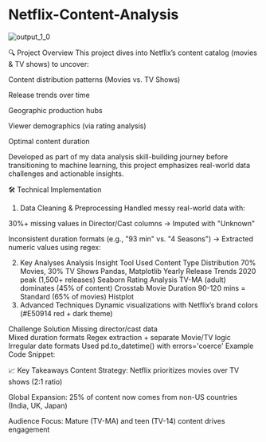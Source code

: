 # Netflix-Content-Analysis
![output_1_0](https://github.com/user-attachments/assets/3fc3ca0d-5d87-4a15-9107-846f4c9e78f3)

🔍 Project Overview
This project dives into Netflix’s content catalog (movies & TV shows) to uncover:

Content distribution patterns (Movies vs. TV Shows)

Release trends over time

Geographic production hubs

Viewer demographics (via rating analysis)

Optimal content duration

Developed as part of my data analysis skill-building journey before transitioning to machine learning, this project emphasizes real-world data challenges and actionable insights.

🛠️ Technical Implementation
1. Data Cleaning & Preprocessing
Handled messy real-world data with:

30%+ missing values in Director/Cast columns → Imputed with "Unknown"

Inconsistent duration formats (e.g., "93 min" vs. "4 Seasons") → Extracted numeric values using regex:

2. Key Analyses
Analysis	Insight	Tool Used
Content Type Distribution	70% Movies, 30% TV Shows	Pandas, Matplotlib
Yearly Release Trends	2020 peak (1,500+ releases)	Seaborn
Rating Analysis	TV-MA (adult) dominates (45% of content)	Crosstab
Movie Duration	90-120 mins = Standard (65% of movies)	Histplot
3. Advanced Techniques
Dynamic visualizations with Netflix’s brand colors (#E50914 red + dark theme)


Challenge	Solution
Missing director/cast data	
Mixed duration formats	Regex extraction + separate Movie/TV logic
Irregular date formats	Used pd.to_datetime() with errors='coerce'
Example Code Snippet:

📈 Key Takeaways
Content Strategy: Netflix prioritizes movies over TV shows (2:1 ratio)

Global Expansion: 25% of content now comes from non-US countries (India, UK, Japan)

Audience Focus: Mature (TV-MA) and teen (TV-14) content drives engagement
